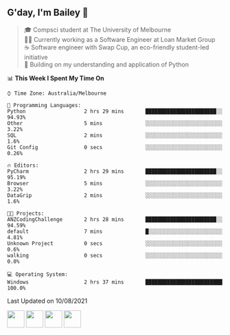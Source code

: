 ## G'day, I'm Bailey 👋

> 🎓 Compsci student at The University of Melbourne <br>
> 👨‍💻 Currently working as a Software Engineer at Loan Market Group <br>
> ☕️ Software engineer with Swap Cup, an eco-friendly student-led initiative <br>
> 🌱 Building on my understanding and application of Python

<!--START_SECTION:waka-->
📊 **This Week I Spent My Time On** 

```text
⌚︎ Time Zone: Australia/Melbourne

💬 Programming Languages: 
Python                   2 hrs 29 mins       ███████████████████████░░   94.93% 
Other                    5 mins              ░░░░░░░░░░░░░░░░░░░░░░░░░   3.22% 
SQL                      2 mins              ░░░░░░░░░░░░░░░░░░░░░░░░░   1.6% 
Git Config               0 secs              ░░░░░░░░░░░░░░░░░░░░░░░░░   0.26%

🔥 Editors: 
PyCharm                  2 hrs 29 mins       ███████████████████████░░   95.19% 
Browser                  5 mins              ░░░░░░░░░░░░░░░░░░░░░░░░░   3.22% 
DataGrip                 2 mins              ░░░░░░░░░░░░░░░░░░░░░░░░░   1.6%

🐱‍💻 Projects: 
ANZCodingChallenge       2 hrs 28 mins       ███████████████████████░░   94.59% 
default                  7 mins              █░░░░░░░░░░░░░░░░░░░░░░░░   4.81% 
Unknown Project          0 secs              ░░░░░░░░░░░░░░░░░░░░░░░░░   0.6% 
walking                  0 secs              ░░░░░░░░░░░░░░░░░░░░░░░░░   0.0%

💻 Operating System: 
Windows                  2 hrs 37 mins       █████████████████████████   100.0%

```


 Last Updated on 10/08/2021
<!--END_SECTION:waka-->

[<img height="40px" src="https://img.icons8.com/ios-filled/2x/linkedin.png">](https://linkedin.com/in/baileybutler1)
[<img height="40px" src="https://img.icons8.com/ios-filled/2x/github.png">](https://github.com/baely)
[<img height="40px" src="https://img.icons8.com/ios-filled/2x/salesforce.png">](https://trailblazer.me/id/baileybutler)
[<img height="40px" src="https://img.icons8.com/ios-filled/2x/instagram.png">](https://instagram.com/bae1y)
